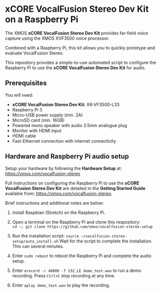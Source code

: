 # xCORE VocalFusion Stereo Dev Kit on a Raspberry Pi

The XMOS **xCORE VocalFusion Stereo Dev Kit** provides far-field voice capture using the XMOS XVF3500 voice processor.

Combined with a Raspberry Pi, this kit allows you to quickly prototype and evaluate VocalFusion Stereo.


This repository provides a simple-to-use automated script to configure the Raspberry Pi to use the **xCORE VocalFusion Stereo Dev Kit** for audio.

## Prerequisites
You will need:

- **xCORE VocalFusion Stereo Dev Kit**: XK-VF3500-L33
- Raspberry Pi 3
- Micro-USB power supply (min. 2A)
- MicroSD card (min. 16GB)
- Powered mono speaker with audio 3.5mm analogue plug
- Monitor with HDMI input
- HDMI cable
- Fast-Ethernet connection with internet connectivity


## Hardware and Raspberry Pi audio setup
Setup your hardware by following the **Hardware Setup** at: https://xmos.com/vocalfusion-stereo

Full instructions on configuring the Raspberry Pi to use the **xCORE VocalFusion Stereo Dev Kit** are detailed in the **Getting Started Guide** available from: https://xmos.com/vocalfusion-stereo.

Brief instructions and additional notes are below:

1. Install Raspbian (Stretch) on the Raspberry Pi.

2. Open a terminal on the Raspberry Pi and clone this respository:  
`cd ~; git clone https://github.com/xmos/vocalfusion-stereo-setup`

3. Run the installation script: `source ~/vocalfusion-stereo-setup/auto_install.sh`
Wait for the script to complete the installation. This can several minutes.

4. Enter `sudo reboot` to reboot the Raspberry Pi and complete the audio setup.

5. Enter `arecord -r 48000 -f S32_LE demo_test.wav` to run a demo recording. Press `Ctrl+C` stop recording at any time.

6. Enter `aplay demo_test.wav` to play the recording.
